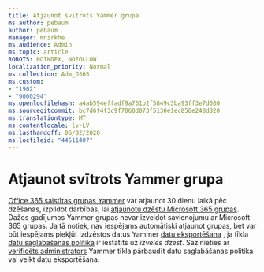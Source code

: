 ```yaml
---
title: Atjaunot svītrots Yammer grupa
ms.author: pebaum
author: pebaum
manager: mnirkhe
ms.audience: Admin
ms.topic: article
ROBOTS: NOINDEX, NOFOLLOW
localization_priority: Normal
ms.collection: Adm_O365
ms.custom:
- "1902"
- "9000294"
ms.openlocfilehash: a4ab594effadf9a761b2f5849c3ba93ff3e7d080
ms.sourcegitcommit: bc7d6f4f3c9f7060d073f5130e1ec856e248d020
ms.translationtype: MT
ms.contentlocale: lv-LV
ms.lasthandoff: 06/02/2020
ms.locfileid: "44511407"
---
```

# <a name="restore-a-deleted-yammer-group"></a>Atjaunot svītrots Yammer grupa

[Office 365 saistītas grupas Yammer](https://docs.microsoft.com/yammer/manage-yammer-groups/yammer-and-office-365-groups) var atjaunot 30 dienu laikā pēc dzēšanas, izpildot darbības, lai [atjaunotu dzēstu Microsoft 365 grupas](https://docs.microsoft.com/microsoft-365/admin/create-groups/restore-deleted-group).
Dažos gadījumos Yammer grupas nevar izveidot savienojumu ar Microsoft 365 grupas. Ja tā notiek, nav iespējams automātiski atjaunot grupas, bet var būt iespējams piekļūt izdzēstos datus Yammer [datu eksportēšana](https://docs.microsoft.com/yammer/manage-security-and-compliance/export-yammer-enterprise-data) , ja tīkla [datu saglabāšanas politika](https://docs.microsoft.com/yammer/manage-security-and-compliance/manage-data-compliance) ir iestatīts uz *izvēles dzēst*. Sazinieties ar [verificēts administrators](https://docs.microsoft.com/yammer/manage-yammer-users/manage-yammer-admins) Yammer tīkla pārbaudīt datu saglabāšanas politika vai veikt datu eksportēšana.
